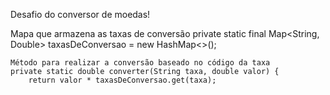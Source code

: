 Desafio do conversor de moedas!

Mapa que armazena as taxas de conversão
    private static final Map<String, Double> taxasDeConversao = new HashMap<>();

    Método para realizar a conversão baseado no código da taxa
    private static double converter(String taxa, double valor) {
        return valor * taxasDeConversao.get(taxa);
